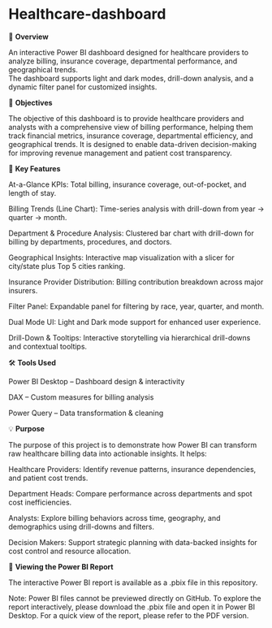 # Healthcare-dashboard
📌 **Overview**

An interactive Power BI dashboard designed for healthcare providers to analyze billing, insurance coverage, departmental performance, and geographical trends.  
The dashboard supports light and dark modes, drill-down analysis, and a dynamic filter panel for customized insights.

🎯 **Objectives**

The objective of this dashboard is to provide healthcare providers and analysts with a comprehensive view of billing performance, helping them track financial metrics, insurance coverage, departmental efficiency, and geographical trends. It is designed to enable data-driven decision-making for improving revenue management and patient cost transparency.

🔑 **Key Features**

At-a-Glance KPIs: Total billing, insurance coverage, out-of-pocket, and length of stay.

Billing Trends (Line Chart): Time-series analysis with drill-down from year → quarter → month.

Department & Procedure Analysis: Clustered bar chart with drill-down for billing by departments, procedures, and doctors.

Geographical Insights: Interactive map visualization with a slicer for city/state plus Top 5 cities ranking.

Insurance Provider Distribution: Billing contribution breakdown across major insurers.

Filter Panel: Expandable panel for filtering by race, year, quarter, and month.

Dual Mode UI: Light and Dark mode support for enhanced user experience.

Drill-Down & Tooltips: Interactive storytelling via hierarchical drill-downs and contextual tooltips.

🛠️ **Tools Used**

Power BI Desktop – Dashboard design & interactivity

DAX – Custom measures for billing analysis

Power Query – Data transformation & cleaning

💡 **Purpose**

The purpose of this project is to demonstrate how Power BI can transform raw healthcare billing data into actionable insights.
It helps:

Healthcare Providers: Identify revenue patterns, insurance dependencies, and patient cost trends.

Department Heads: Compare performance across departments and spot cost inefficiencies.

Analysts: Explore billing behaviors across time, geography, and demographics using drill-downs and filters.

Decision Makers: Support strategic planning with data-backed insights for cost control and resource allocation.

👀 **Viewing the Power BI Report**

The interactive Power BI report is available as a .pbix file in this repository.

Note: Power BI files cannot be previewed directly on GitHub. To explore the report interactively, please download the .pbix file and open it in Power BI Desktop. For a quick view of the report, please refer to the PDF version.
